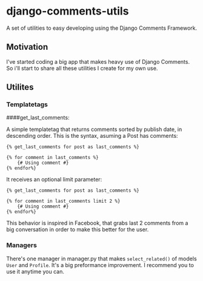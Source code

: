 django-comments-utils
=====================

A set of utilities to easy developing using the Django Comments Framework.

## Motivation

I've started coding a big app that makes heavy use of Django Comments. So i'll start to share all these utilities I create for my own use.

## Utilites

### Templatetags

####get_last_comments:

A simple templatetag that returns comments sorted by publish date, in descending order. This is the syntax, asuming a Post has comments:

    {% get_last_comments for post as last_comments %}
    
    {% for comment in last_comments %}
        {# Using comment #}
    {% endfor%}
    
It receives an optional limit parameter:

    {% get_last_comments for post as last_comments %}
    
    {% for comment in last_comments limit 2 %}
        {# Using comment #}
    {% endfor%}

This behavior is inspired in Facebook, that grabs last 2 comments from a big conversation in order to make this better for the user.

### Managers

There's one manager in manager.py that makes `select_related()` of models `User` and `Profile`. It's a big preformance improvement. I recommend you to use it anytime you can.

